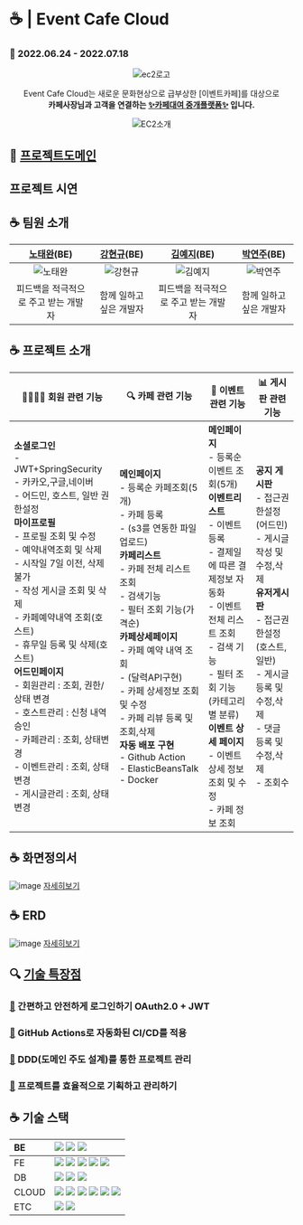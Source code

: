 # ☕ | Event Cafe Cloud 
### 📆 2022.06.24 - 2022.07.18

<div align="center">

![ec2로고](https://user-images.githubusercontent.com/93200574/179350974-ceb0af83-f6e7-4227-bf2a-e79d951539fe.png)

Event Cafe Cloud는 새로운 문화현상으로 급부상한 [이벤트카페]를 대상으로  
**카페사장님과 고객을 연결하는 <U>✨카페대여 중개플랫폼✨</U> 입니다.**  

![EC2소개](https://user-images.githubusercontent.com/93200574/179353228-2d739644-d50c-4ab4-9269-13834e449e5e.jpg)
</div>

## 🔗 [프로젝트도메인](http://eventcafecloudsparta-env.eba-xh8detzp.ap-northeast-2.elasticbeanstalk.com/)

## 프로젝트 시연


## ☕ 팀원 소개
| [노태완](https://github.com/teawan-Noh)(BE)   | [강현규](https://github.com/aichyu312)(BE)  | [김예지](https://github.com/nnakki)(BE)   | [박연주](https://github.com/yeonjue-2)(BE)  |
| :--------------------------------------------: | :----------------------------------------: | :----------------------------------------------: | :-------------------------------------------: |
|![노태완](https://user-images.githubusercontent.com/93200574/179357012-3c547292-b39c-48a2-9d41-1f4fd95b5873.png)|![강현규](https://user-images.githubusercontent.com/93200574/179357021-3cf4fbce-114e-4a53-8004-f803ae778362.png)|![김예지](https://user-images.githubusercontent.com/93200574/179356934-847ba189-a24f-47cd-beb0-4412a29cafcf.png)|![박연주](https://user-images.githubusercontent.com/93200574/179352676-ba9d8635-63e1-41f9-98f5-24207dbd5ed4.png)|
|    피드백을 적극적으로 주고 받는 개발자    |         함께 일하고 싶은 개발자          |   피드백을 적극적으로 주고 받는 개발자   |   함께 일하고 싶은 개발자     |

## ☕ 프로젝트 소개
|    👨‍👩‍👧‍👦 회원 관련 기능                                       | 🔍 카페 관련 기능                                             | 📝 이벤트 관련 기능|         📊 게시판 관련 기능                          |
| ------------------------------------------------------------ | ------------------------------------------------------------ | ------------------------------------------------ | ------------------------------------------------------------ |
| **소셜로그인**<br /> - JWT+SpringSecurity <br /> - 카카오,구글,네이버<br />- 어드민, 호스트, 일반 권한설정<br />**마이프로필**<br /> - 프로필 조회 및 수정<br /> - 예약내역조회 및 삭제 <br /> - 시작일 7일 이전, 삭제불가 <br /> - 작성 게시글 조회 및 삭제 <br /> - 카페예약내역 조회(호스트) <br /> - 휴무일 등록 및 삭제(호스트) <br />**어드민페이지**<br />- 회원관리 : 조회, 권한/상태 변경 <br />- 호스트관리 : 신청 내역 승인<br />- 카페관리 : 조회, 상태변경  <br />- 이벤트관리 : 조회, 상태변경 <br />- 게시글관리 : 조회, 상태변경    | **메인페이지**<br /> - 등록순 카페조회(5개) <br />- 카페 등록<br /> - (s3를 연동한 파일업로드) <br /> **카페리스트**<br />- 카페 전체 리스트 조회 <br />- 검색기능 <br />- 필터 조회 기능(가격순) <br />**카페상세페이지** <br />- 카페 예약 내역 조회<br />- (달력API구현) <br />- 카페 상세정보 조회 및 수정 <br />- 카페 리뷰 등록 및 조회,삭제 <br /> **자동 배포 구현** <br /> - Github Action <br /> - ElasticBeansTalk <br /> - Docker|  **메인페이지**<br /> - 등록순 이벤트 조회(5개) <br /> **이벤트리스트** <br />- 이벤트 등록 <br />- 결제일에 따른 결제정보 자동화 <br />- 이벤트 전체 리스트 조회 <br />- 검색 기능 <br />- 필터 조회 기능 (카테고리별 분류) <br />**이벤트 상세 페이지** <br />- 이벤트 상세 정보 조회 및 수정 <br />- 카페 정보 조회  | **공지 게시판** <br />- 접근권한설정(어드민) <br />- 게시글 작성 및 수정,삭제 <br />**유저게시판** <br />- 접근권한설정(호스트,일반) <br /> - 게시글 등록 및 수정,삭제 <br />- 댓글 등록 및 수정,삭제 <br /> - 조회수 |

## ☕ 화면정의서
![image](https://user-images.githubusercontent.com/93200574/179356485-d94978a4-7e52-41fe-9878-6f1f28a2f05e.png)
[자세히보기](https://www.figma.com/file/T4AmUoxiHMfsUwEQywFTWv/EventCloudCafe?node-id=0%3A1)

## ☕ ERD
![image](https://user-images.githubusercontent.com/93200574/179356385-c2c7af84-4232-434c-a316-d19acff65a1d.png)
[자세히보기](https://www.erdcloud.com/d/Lz8Xb2MtTkP9b3xxD)


## 🔍 [기술 특장점](https://www.notion.so/db3fac16c9d34cc4813faf4b462bca15?v=81092053b3024bc6a21eb43b6102bad0)

### [🔗]() 간편하고 안전하게 로그인하기  OAuth2.0 + JWT

### [🔗]() GitHub Actions로 자동화된 CI/CD를  적용

### [🔗]() DDD(도메인 주도 설계)를 통한 프로젝트 관리

### [🔗]() 프로젝트를 효율적으로 기획하고 관리하기


## ☕ 기술 스택
  | BE | <img src="https://img.shields.io/badge/java-007396?style=for-the-badge&logo=java&logoColor=white"> <img src="https://img.shields.io/badge/springboot-6DB33F?style=for-the-badge&logo=springboot&logoColor=white"> <img src="https://img.shields.io/badge/gradle-02303A?style=for-the-badge&logo=gradle&logoColor=white"> |
  | :--- | :---- |
  | FE | <img src="https://img.shields.io/badge/javascript-F7DF1E?style=for-the-badge&logo=javascript&logoColor=black"> <img src="https://img.shields.io/badge/jquery-0769AD?style=for-the-badge&logo=jquery&logoColor=white"> <img src="https://img.shields.io/badge/html5-E34F26?style=for-the-badge&logo=html5&logoColor=white"> <img src="https://img.shields.io/badge/css-1572B6?style=for-the-badge&logo=css3&logoColor=white"> <img src="https://img.shields.io/badge/bootstrap-7952B3?style=for-the-badge&logo=bootstrap&logoColor=white"> |
  | DB | <img src="https://img.shields.io/badge/mysql-4479A1?style=for-the-badge&logo=mysql&logoColor=white"> <img src="https://img.shields.io/badge/SpringDataJPA-7A1FA2?style=for-the-badge&logo=java&logoColor=white"> <img src="https://img.shields.io/badge/QueryDSL-FF4747?style=for-the-badge&logo=java&logoColor=white"> |
  | CLOUD | <img src="https://img.shields.io/badge/Amazon AWS-232F32?style=for-the-badge&logo=Amazon%20AWS&logoColor=white"/> <img src="https://img.shields.io/badge/Amazon S3-569A31?style=for-the-badge&logo=Amazon%20S3&logoColor=white"/> <img src="https://img.shields.io/badge/Docker-2496ED?style=for-the-badge&logo=Docker&logoColor=white"/> <img src="https://img.shields.io/badge/Amazon EC2-FF9900?style=for-the-badge&logo=Amazon%20EC2&logoColor=white"/> <img src="https://img.shields.io/badge/Amazon RDS-527FFF?style=for-the-badge&logo=Amazon%20RDS&logoColor=white"/> <img src="https://img.shields.io/badge/Amazon ECS-FF9900?style=for-the-badge&logo=Amazon%20ECS&logoColor=white"/>|
  | ETC | <img src="https://img.shields.io/badge/Git-F05032?style=for-the-badge&logo=Git&logoColor=white"/> <img src="https://img.shields.io/badge/Slack-4A154B?style=for-the-badge&logo=Slack&logoColor=white"/> |




